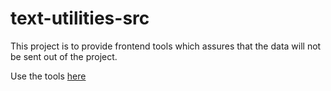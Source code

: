 # text-utilities-src
This project is to provide frontend tools which assures that the data will not be sent out of the project. 

Use the tools [here](https://prasy-loyola.github.io/text-utilities/)
